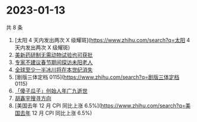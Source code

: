 # 2023-01-13

共 8 条

<!-- BEGIN -->
<!-- 最后更新时间 Fri Jan 13 2023 12:09:52 GMT+0800 (China Standard Time) -->

1. [太阳 4 天内发出两次 X 级耀斑](https://www.zhihu.com/search?q=太阳 4
   天内发出两次 X 级耀斑)
1. [美新药研制无需动物试验也可获批](https://www.zhihu.com/search?q=美新药研制无需动物试验也可获批)
1. [专家不建议春节期间探访未阳老人](https://www.zhihu.com/search?q=专家不建议春节期间探访未阳老人)
1. [全球至少一半冰川将在本世纪消失](https://www.zhihu.com/search?q=全球至少一半冰川将在本世纪消失)
1. [剧版三体定档 0115](https://www.zhihu.com/search?q=剧版三体定档 0115)
1. [「傻子瓜子」创始人年广九逝世](https://www.zhihu.com/search?q=「傻子瓜子」创始人年广九逝世)
1. [胡鑫宇搜寻方向](https://www.zhihu.com/search?q=胡鑫宇搜寻方向)
1. [美国去年 12 月 CPI 同比上涨 6.5%](https://www.zhihu.com/search?q=美国去年 12
   月 CPI 同比上涨 6.5%)

<!-- END -->
